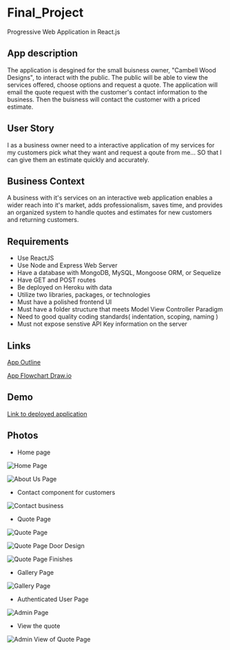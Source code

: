 # Final_Project

Progressive Web Application in React.js

## App description

The application is desgined for the small buisness owner, "Cambell Wood Designs", to interact with the public. The public will be able to view the services offered, choose options and request a quote. The application will
email the quote request with the customer's contact information to the business. Then the buisness will contact the customer with a priced estimate.

## User Story

I as a business owner need to a interactive application of my services
for my customers pick what they want and request a qoute from me...
SO that I can give them an estimate quickly and accurately.

## Business Context

A business with it's services on an interactive web application enables a wider reach into it's market, adds professionalism, saves time, and provides an organized system to handle quotes and estimates for new customers and returning customers.

## Requirements

- Use ReactJS
- Use Node and Express Web Server
- Have a database with MongoDB, MySQL, Mongoose ORM, or Sequelize
- Have GET and POST routes
- Be deployed on Heroku with data
- Utilize two libraries, packages, or technologies
- Must have a polished frontend UI
- Must have a folder structure that meets Model View Controller Paradigm
- Need to good quality coding standards( indentation, scoping, naming )
- Must not expose senstive API Key information on the server

## Links

[App Outline](https://docs.google.com/document/d/1ESl2eX4hu2AN4E2GyrJiWak7YHUntaZ_2aY9DNLk6OA/edit?usp=sharing)

[App Flowchart Draw.io](https://drive.google.com/file/d/1wnlQfpoxs7T9LlvgihwG9tWTevwQZAJB/view?usp=sharing)

## Demo

[Link to deployed application](https://ancient-lowlands-03560.herokuapp.com/)

## Photos

- Home page

![Home Page](./assets/HomePage.png)

![About Us Page](./assets/AboutUsPage.png)

- Contact component for customers

![Contact business](./assets/MessagePage.png)

- Quote Page

![Quote Page](./assets/QuotePage1.png)

![Quote Page Door Design](./assets/DoorDesign.png)

![Quote Page Finishes](./assets/Finishes.png)

- Gallery Page

![Gallery Page](./assets/Gallery.png)

- Authenticated User Page

![Admin Page](./assets/AdminPage.png)

- View the quote

![Admin View of Quote Page](./assets/AdminQuote.png)

